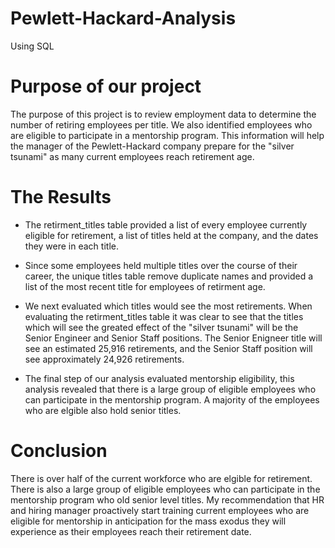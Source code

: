 # Pewlett-Hackard-Analysis
Using SQL

# Purpose of our project
The purpose of this project is to review employment data to determine the number of retiring employees per title. We also identified employees who are eligible to participate in a mentorship program. This information will help the manager of the Pewlett-Hackard company prepare for the "silver tsunami" as many current employees reach retirement age.

# The Results
- The retirment_titles table provided a list of every employee currently eligible for retirement, a list of titles held at the company, and the dates they were in each title.

- Since some employees held multiple titles over the course of their career, the unique titles table remove duplicate names and provided a list of the most recent title for employees of retirment age.

- We next evaluated which titles would see the most retirements. When evaluating the retirment_titles table it was clear to see that the titles which will see the greated effect of the "silver tsunami" will be the Senior Engineer and Senior Staff positions. The Senior Enigneer title will see an estimated 25,916 retirements, and the Senior Staff position will see approximately 24,926 retirements. 

- The final step of our analysis evaluated mentorship eligibility, this analysis revealed that there is a large group of eligible employees who can participate in the mentorship program. A majority of the employees who are elgible also hold senior titles.


# Conclusion

There is over half of the current workforce who are elgible for retirement. There is also a large group of eligible employees who can participate in the mentorship program who old senior level titles. My recommendation that HR and hiring manager proactively start training current employees who are eligible for mentorship in anticipation for the mass exodus they will experience as their employees reach their retirement date.

